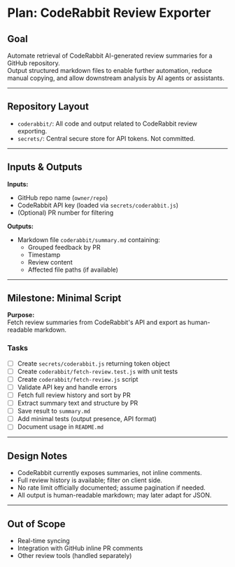# Plan: CodeRabbit Review Exporter

## Goal

Automate retrieval of CodeRabbit AI-generated review summaries for a GitHub repository.  
Output structured markdown files to enable further automation, reduce manual copying, and allow downstream analysis by AI agents or assistants.

---

## Repository Layout

- `coderabbit/`: All code and output related to CodeRabbit review exporting.
- `secrets/`: Central secure store for API tokens. Not committed.

---

## Inputs & Outputs

**Inputs:**

- GitHub repo name (`owner/repo`)
- CodeRabbit API key (loaded via `secrets/coderabbit.js`)
- (Optional) PR number for filtering

**Outputs:**

- Markdown file `coderabbit/summary.md` containing:
  - Grouped feedback by PR
  - Timestamp
  - Review content
  - Affected file paths (if available)

---

## Milestone: Minimal Script

**Purpose:**  
Fetch review summaries from CodeRabbit's API and export as human-readable markdown.

### Tasks

- [ ] Create `secrets/coderabbit.js` returning token object
- [ ] Create `coderabbit/fetch-review.test.js` with unit tests
- [ ] Create `coderabbit/fetch-review.js` script
- [ ] Validate API key and handle errors
- [ ] Fetch full review history and sort by PR
- [ ] Extract summary text and structure by PR
- [ ] Save result to `summary.md`
- [ ] Add minimal tests (output presence, API format)
- [ ] Document usage in `README.md`

---

## Design Notes

- CodeRabbit currently exposes summaries, not inline comments.
- Full review history is available; filter on client side.
- No rate limit officially documented; assume pagination if needed.
- All output is human-readable markdown; may later adapt for JSON.

---

## Out of Scope

- Real-time syncing
- Integration with GitHub inline PR comments
- Other review tools (handled separately)
